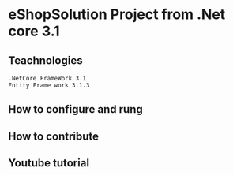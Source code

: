 # eShopSolution Project from .Net core 3.1
## Teachnologies
	.NetCore FrameWork 3.1
	Entity Frame work 3.1.3
## How to configure and rung
## How to contribute
## Youtube tutorial
